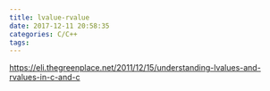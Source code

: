 ```yaml
---
title: lvalue-rvalue
date: 2017-12-11 20:58:35
categories: C/C++
tags:
---
```


https://eli.thegreenplace.net/2011/12/15/understanding-lvalues-and-rvalues-in-c-and-c
